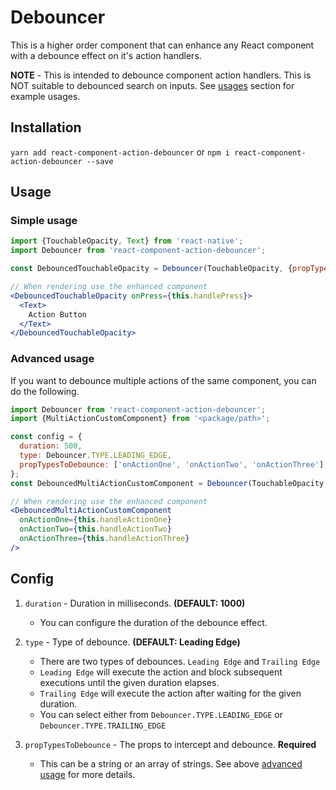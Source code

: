 # Debouncer

This is a higher order component that can enhance any React component with a debounce effect on it's action handlers.

**NOTE** - This is intended to debounce component action handlers. This is NOT suitable to debounced search on inputs. See [usages](#usage) section for example usages.

## Installation

`yarn add react-component-action-debouncer` or `npm i react-component-action-debouncer --save`

## Usage

### Simple usage

```jsx
import {TouchableOpacity, Text} from 'react-native';
import Debouncer from 'react-component-action-debouncer';

const DebouncedTouchableOpacity = Debouncer(TouchableOpacity, {propTypesToDebounce: 'onPress'});

// When rendering use the enhanced component
<DebouncedTouchableOpacity onPress={this.handlePress}>
  <Text>
    Action Button
  </Text>
</DebouncedTouchableOpacity>
```

### Advanced usage

If you want to debounce multiple actions of the same component, you can do the following.

```jsx
import Debouncer from 'react-component-action-debouncer';
import {MultiActionCustomComponent} from '<package/path>';

const config = {
  duration: 500,
  type: Debouncer.TYPE.LEADING_EDGE,
  propTypesToDebounce: ['onActionOne', 'onActionTwo', 'onActionThree'],
};
const DebouncedMultiActionCustomComponent = Debouncer(TouchableOpacity, config);

// When rendering use the enhanced component
<DebouncedMultiActionCustomComponent
  onActionOne={this.handleActionOne}
  onActionTwo={this.handleActionTwo}
  onActionThree={this.handleActionThree}
/>
```

## Config

1. `duration` - Duration in milliseconds.  **(DEFAULT: 1000)**
   - You can configure the duration of the debounce effect.

2. `type` - Type of debounce. **(DEFAULT: Leading Edge)**
   - There are two types of debounces. `Leading Edge` and `Trailing Edge`
   - `Leading Edge` will execute the action and block subsequent executions until the given duration elapses.
   - `Trailing Edge` will execute the action after waiting for the given duration.
   - You can select either from `Debouncer.TYPE.LEADING_EDGE` or `Debouncer.TYPE.TRAILING_EDGE`

3. `propTypesToDebounce` - The props to intercept and debounce. **Required**
   - This can be a string or an array of strings. See above [advanced usage](#advanced-usage) for more details.
